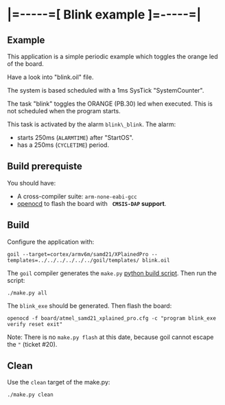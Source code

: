 # |=-----=[ Blink example ]=-----=|

## Example
This application is a simple periodic example which toggles the orange led of the board.

Have a look into "blink.oil" file.

The system is based scheduled with a 1ms SysTick "SystemCounter".

The task "blink" toggles the ORANGE (PB.30) led when executed.
This is not scheduled when the program starts.

This task is activated by the alarm `blink\_blink`. The alarm:

 * starts 250ms (`ALARMTIME`) after "StartOS".
 * has a 250ms (`CYCLETIME`) period.

## Build prerequiste

You should have: 

 * A cross-compiler suite: `arm-none-eabi-gcc`
 * [openocd](http://openocd.org/) to flash the board with **` CMSIS-DAP` support**.


## Build

Configure the application with: 

```
goil --target=cortex/armv6m/samd21/XPlainedPro --templates=../../../../../../goil/templates/ blink.oil
```

The `goil` compiler generates the `make.py` [python build script](https://github.com/TrampolineRTOS/trampoline/wiki/Application-Build-system). Then run the script:

```
./make.py all
```

The `blink_exe` should be generated. Then flash the board:

```
openocd -f board/atmel_samd21_xplained_pro.cfg -c "program blink_exe verify reset exit"
```

Note: There is no `make.py flash` at this date, because goil cannot escape the `"` (ticket #20).

## Clean

Use the `clean` target of the make.py:

```
./make.py clean
```